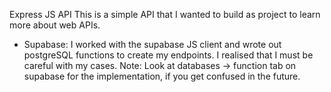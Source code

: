 Express JS API
This is a simple API that I wanted to build as project to learn more about web APIs. 

- Supabase: I worked with the supabase JS client and wrote out postgreSQL functions to create my endpoints. I realised that I must be careful with my cases. Note: Look at databases -> function tab on supabase for the implementation, if you get confused in the future.
